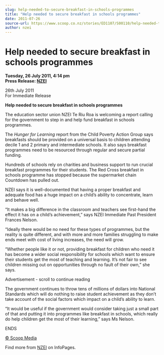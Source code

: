 ```yaml
---
slug: help-needed-to-secure-breakfast-in-schools-programmes
title: "Help needed to secure breakfast in schools programmes"
date: 2011-07-26
source-url: https://www.scoop.co.nz/stories/ED1107/S00110/help-needed-to-secure-breakfast-in-schools-programmes.htm
author: nzei
---
```

Help needed to secure breakfast in schools programmes
=====================================================

**Tuesday, 26 July 2011, 4:14 pm**  
**Press Release: [NZEI](https://info.scoop.co.nz/NZEI)**

26th July 2011  
For Immediate Release

**Help needed to secure breakfast in schools programmes**

The education sector union NZEI Te Riu Roa is welcoming a report calling for the government to step in and help fund breakfast in schools programmes.

The _Hunger for Learning_ report from the Child Poverty Action Group says breakfasts should be provided on a universal basis to children attending decile 1 and 2 primary and intermediate schools. It also says breakfast programmes need to be resourced through regular and secure partial funding.

Hundreds of schools rely on charities and business support to run crucial breakfast programmes for their students. The Red Cross breakfast in schools programme has stopped because the supermarket chain Countdown has pulled out.

NZEI says it is well-documented that having a proper breakfast and adequate food has a huge impact on a child’s ability to concentrate, learn and behave well.

“It makes a big difference in the classroom and teachers see first-hand the effect it has on a child’s achievement,” says NZEI Immediate Past President Frances Nelson.

“Ideally there would be no need for these types of programmes, but the reality is quite different, and with more and more families struggling to make ends meet with cost of living increases, the need will grow.

“Whether people like it or not, providing breakfast for children who need it has become a wider social responsibility for schools which want to ensure their students get the most of teaching and learning. It’s not fair to see children missing out on opportunities through no fault of their own,” she says.

Advertisement - scroll to continue reading





The government continues to throw tens of millions of dollars into National Standards which will do nothing to raise student achievement as they don’t take account of the social factors which impact on a child’s ability to learn.

“It would be useful if the government would consider taking just a small part of that and putting it into programmes like breakfast in schools, which really do help children get the most of their learning,” says Ms Nelson.

ENDS

[© Scoop Media](http://www.scoop.co.nz/about/terms.html)

Find more from [NZEI](https://info.scoop.co.nz/NZEI) on InfoPages.